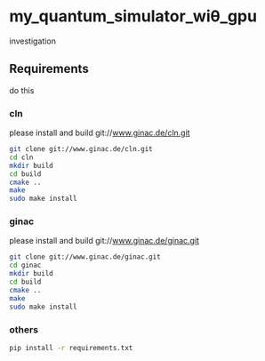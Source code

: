 # my_quantum_simulator_wiθ_gpu
investigation

## Requirements
do this

### cln
please install and build git://www.ginac.de/cln.git

```zsh
git clone git://www.ginac.de/cln.git
cd cln
mkdir build
cd build
cmake ..
make
sudo make install
```

### ginac
please install and build git://www.ginac.de/ginac.git

```zsh
git clone git://www.ginac.de/ginac.git
cd ginac
mkdir build
cd build
cmake ..
make
sudo make install
```

### others
```zsh
pip install -r requirements.txt
```



